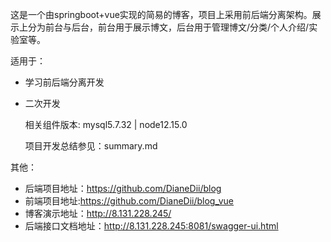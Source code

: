 ​	这是一个由springboot+vue实现的简易的博客，项目上采用前后端分离架构。展示上分为前台与后台，前台用于展示博文，后台用于管理博文/分类/个人介绍/实验室等。

适用于：

* 学习前后端分离开发

* 二次开发
    
    相关组件版本: mysql5.7.32   |   node12.15.0  
    
    项目开发总结参见：summary.md
    
其他：
    
 * 后端项目地址：https://github.com/DianeDii/blog
 * 前端项目地址:https://github.com/DianeDii/blog_vue
 * 博客演示地址：http://8.131.228.245/
 * 后端接口文档地址：http://8.131.228.245:8081/swagger-ui.html
